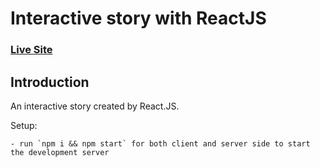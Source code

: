 # Interactive story with ReactJS

### [Live Site](https://5fa1a7e81c1e7c0093456132--loving-engelbart-ad9d28.netlify.app/)

## Introduction

An interactive story created by React.JS.

Setup:

```
- run `npm i && npm start` for both client and server side to start the development server
```
